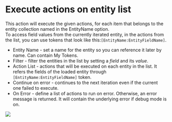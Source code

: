 # Execute actions on entity list

This action will execute the given actions, for each item that belongs to the entity collection named in the EntityName option.  
To access field values from the currently iterated entity, in the actions from the list, you can use tokens that look like this:`[EntityName:EntityFieldName]`.

* Entity Name - set a name for the entity so you can reference it later by name. Can contain My Tokens.
* Filter - filter the entities in the list by setting a _field_ and its _value_. 
* Action List - actions that will be executed on each entity in the list. It refers the fields of the loaded entity through `[EntityName:EntityFieldName]` token. 
* Continue on error - continues to the next iteration even if the current one failed to execute.
* On Error - define a list of actions to run on error.  Otherwise, an error message is returned. It will contain the underlying error if debug mode is on.

![](http://static.dnnsharp.com/documentation/execute_actions_on_entity_list.png)



